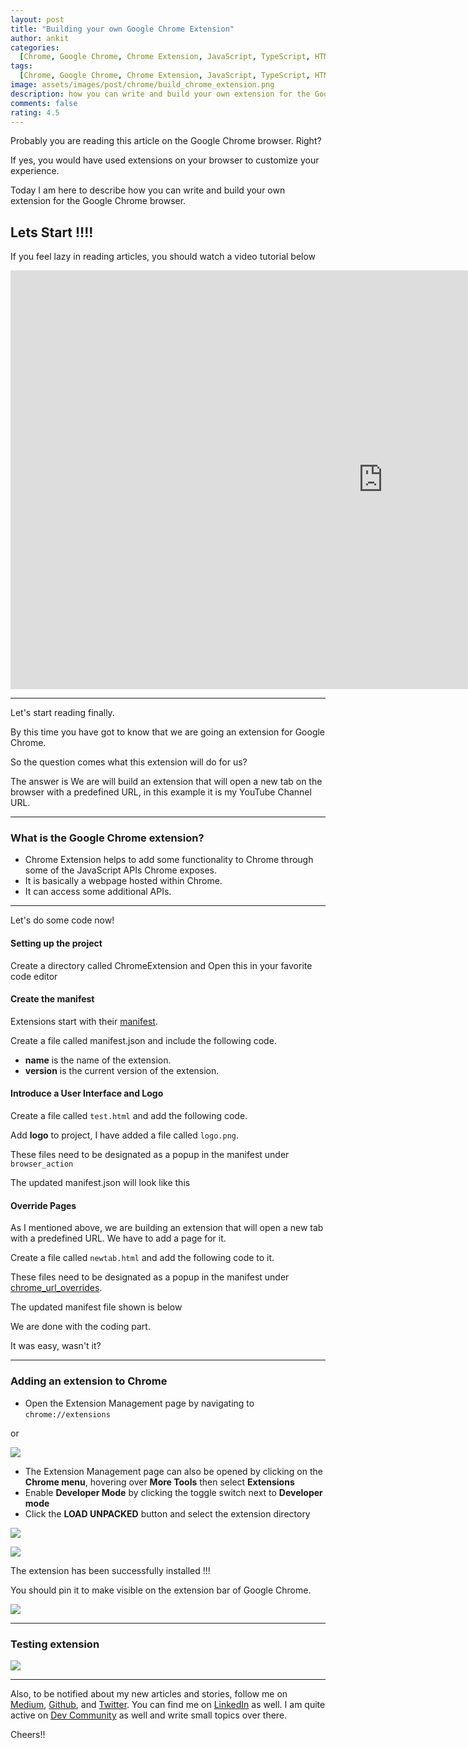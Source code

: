 ```yaml
---
layout: post
title: "Building your own Google Chrome Extension"
author: ankit
categories:
  [Chrome, Google Chrome, Chrome Extension, JavaScript, TypeScript, HTML, CSS]
tags:
  [Chrome, Google Chrome, Chrome Extension, JavaScript, TypeScript, HTML, CSS]
image: assets/images/post/chrome/build_chrome_extension.png
description: how you can write and build your own extension for the Google Chrome browser
comments: false
rating: 4.5
---
```


Probably you are reading this article on the Google Chrome browser. Right?

If yes, you would have used extensions on your browser to customize your experience.

Today I am here to describe how you can write and build your own extension for the Google Chrome browser.

## Lets Start !!!!

If you feel lazy in reading articles, you should watch a video tutorial below

<iframe width="1192" height="670" src="https://www.youtube.com/embed/CqdUGhzIddA" frameborder="0" allow="accelerometer; autoplay; clipboard-write; encrypted-media; gyroscope; picture-in-picture" allowfullscreen></iframe>

---

Let's start reading finally.

By this time you have got to know that we are going an extension for Google Chrome.

So the question comes what this extension will do for us?

The answer is We are will build an extension that will open a new tab on the browser with a predefined URL, in this example it is my YouTube Channel URL.

---

### What is the Google Chrome extension?

- Chrome Extension helps to add some functionality to Chrome through some of the JavaScript APIs Chrome exposes.
- It is basically a webpage hosted within Chrome.
- It can access some additional APIs.

---

Let's do some code now!

#### Setting up the project

Create a directory called ChromeExtension and Open this in your favorite code editor

#### Create the manifest

Extensions start with their [manifest](https://developer.chrome.com/extensions/extensions/manifest).

Create a file called manifest.json and include the following code.

<script src="https://gist.github.com/AnkitDroidGit/f858af50d5e8679d3ece5db765175096.js"></script>

- **name** is the name of the extension.
- **version** is the current version of the extension.

#### Introduce a User Interface and Logo

Create a file called `test.html` and add the following code.

<script src="https://gist.github.com/AnkitDroidGit/14d4e07421368b047e530b731a531a5f.js"></script>

Add **logo** to project, I have added a file called `logo.png`.

These files need to be designated as a popup in the manifest under `browser_action`

The updated manifest.json will look like this

<script src="https://gist.github.com/AnkitDroidGit/82b1205f19df9c94fe8218c9ec911a72.js"></script>

#### Override Pages

As I mentioned above, we are building an extension that will open a new tab with a predefined URL. We have to add a page for it.

Create a file called `newtab.html` and add the following code to it.

<script src="https://gist.github.com/AnkitDroidGit/3f0339250c08c27984a4d14b9d52894a.js"></script>

These files need to be designated as a popup in the manifest under [chrome_url_overrides](https://developer.chrome.com/extensions/override).

The updated manifest file shown is below

<script src="https://gist.github.com/AnkitDroidGit/f3992d4b244986a09a7c60ecc561ed74.js"></script>

We are done with the coding part.

It was easy, wasn't it?

---

### Adding an extension to Chrome

- Open the Extension Management page by navigating to `chrome://extensions`

or

![](../../assets/images/post/chrome/open_extension.png)

- The Extension Management page can also be opened by clicking on the **Chrome menu**, hovering over **More Tools** then select **Extensions**
- Enable **Developer Mode** by clicking the toggle switch next to **Developer mode**
- Click the **LOAD UNPACKED** button and select the extension directory

![](../../assets/images/post/chrome/deve_mode.png)

![](../../assets/images/post/chrome/extension_loaded.png)

The extension has been successfully installed !!!

You should pin it to make visible on the extension bar of Google Chrome.

![](../../assets/images/post/chrome/test.png)

---

### Testing extension

![](../../assets/images/post/chrome/test2.gif)

---

Also, to be notified about my new articles and stories, follow me on [Medium](https://ankitdeveloper.medium.com/), [Github](https://github.com/AnkitDroidGit), and [Twitter](https://twitter.com/KumarrAnkitt). You can find me on [LinkedIn](https://www.linkedin.com/in/kumarankitkumar/) as well. I am quite active on [Dev Community](https://dev.to/ankitkumar) as well and write small topics over there.

Cheers!!
